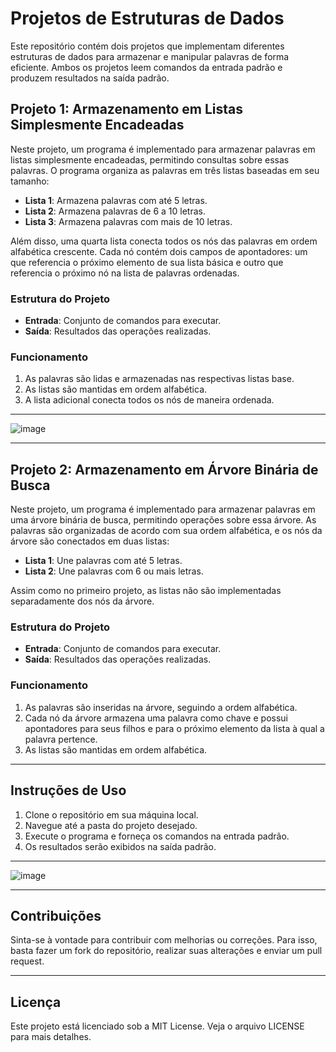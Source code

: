 # Projetos de Estruturas de Dados

Este repositório contém dois projetos que implementam diferentes estruturas de dados para armazenar e manipular palavras de forma eficiente. Ambos os projetos leem comandos da entrada padrão e produzem resultados na saída padrão.

## Projeto 1: Armazenamento em Listas Simplesmente Encadeadas

Neste projeto, um programa é implementado para armazenar palavras em listas simplesmente encadeadas, permitindo consultas sobre essas palavras. O programa organiza as palavras em três listas baseadas em seu tamanho:

- **Lista 1**: Armazena palavras com até 5 letras.
- **Lista 2**: Armazena palavras de 6 a 10 letras.
- **Lista 3**: Armazena palavras com mais de 10 letras.

Além disso, uma quarta lista conecta todos os nós das palavras em ordem alfabética crescente. Cada nó contém dois campos de apontadores: um que referencia o próximo elemento de sua lista básica e outro que referencia o próximo nó na lista de palavras ordenadas.

### Estrutura do Projeto

- **Entrada**: Conjunto de comandos para executar.
- **Saída**: Resultados das operações realizadas.

### Funcionamento

1. As palavras são lidas e armazenadas nas respectivas listas base.
2. As listas são mantidas em ordem alfabética.
3. A lista adicional conecta todos os nós de maneira ordenada.
---

![image](https://github.com/user-attachments/assets/0a59aff8-a8cc-44bc-9467-d9cc0df98082)

---

## Projeto 2: Armazenamento em Árvore Binária de Busca

Neste projeto, um programa é implementado para armazenar palavras em uma árvore binária de busca, permitindo operações sobre essa árvore. As palavras são organizadas de acordo com sua ordem alfabética, e os nós da árvore são conectados em duas listas:

- **Lista 1**: Une palavras com até 5 letras.
- **Lista 2**: Une palavras com 6 ou mais letras.

Assim como no primeiro projeto, as listas não são implementadas separadamente dos nós da árvore.

### Estrutura do Projeto

- **Entrada**: Conjunto de comandos para executar.
- **Saída**: Resultados das operações realizadas.

### Funcionamento

1. As palavras são inseridas na árvore, seguindo a ordem alfabética.
2. Cada nó da árvore armazena uma palavra como chave e possui apontadores para seus filhos e para o próximo elemento da lista à qual a palavra pertence.
3. As listas são mantidas em ordem alfabética.

---

## Instruções de Uso

1. Clone o repositório em sua máquina local.
2. Navegue até a pasta do projeto desejado.
3. Execute o programa e forneça os comandos na entrada padrão.
4. Os resultados serão exibidos na saída padrão.

---

![image](https://github.com/user-attachments/assets/12fb79b9-7a4a-4a69-9c27-edaf9af9c81e)

---
## Contribuições

Sinta-se à vontade para contribuir com melhorias ou correções. Para isso, basta fazer um fork do repositório, realizar suas alterações e enviar um pull request.

---

## Licença

Este projeto está licenciado sob a MIT License. Veja o arquivo LICENSE para mais detalhes.
